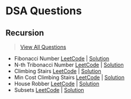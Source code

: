 # DSA Questions

## Recursion

> [View All Questions](./Recursion)

- Fibonacci Number [LeetCode](https://leetcode.com/problems/fibonacci-number) | [Solution](./Recursion/01%20Fibonacci/)
- N-th Tribonacci Number [LeetCode](https://leetcode.com/problems/n-th-tribonacci-number) | [Solution](./Recursion/02%20Nth%20Tribonacci/)
- Climbing Stairs [LeetCode](https://leetcode.com/problems/climbing-stairs) | [Solution](./Recursion/03%20Climbing%20Stairs/)
- Min Cost Climbing Stairs [LeetCode](https://leetcode.com/problems/min-cost-climbing-stairs) | [Solution](./Recursion/04%20Min%20Cost%20Climbing%20Stairs/)
- House Robber [LeetCode](https://leetcode.com/problems/house-robber) | [Solution](./Recursion/05%20House%20Robber/)
- Subsets [LeetCode](https://leetcode.com/problems/subsets) | [Solution](./Recursion/06%20Subsets/)
